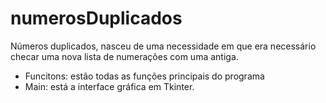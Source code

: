 # numerosDuplicados
Números duplicados, nasceu de uma necessidade em que era necessário checar uma nova lista de numerações com uma antiga.
  - Funcitons: estão todas as funções principais do programa
  - Main: está a interface gráfica em Tkinter.
